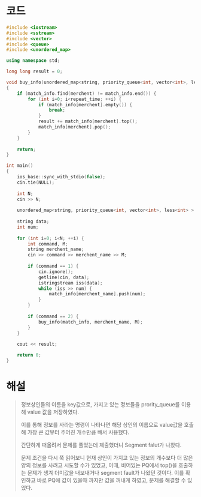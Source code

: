 # 코드

```c++
#include <iostream>
#include <sstream>
#include <vector>
#include <queue>
#include <unordered_map>

using namespace std;

long long result = 0;

void buy_info(unordered_map<string, priority_queue<int, vector<int>, less<int> > >& match_info, string merchent, int repeat_time)
{
    if (match_info.find(merchent) != match_info.end()) {
        for (int i=0; i<repeat_time; ++i) {
            if (match_info[merchent].empty()) {
                break;
            }
            result += match_info[merchent].top();
            match_info[merchent].pop();
        }
    }
    
    return;
}

int main()
{
    ios_base::sync_with_stdio(false);
    cin.tie(NULL);
    
    int N;
    cin >> N;
    
    unordered_map<string, priority_queue<int, vector<int>, less<int> > > match_info;
    
    string data;
    int num;
    
    for (int i=0; i<N; ++i) {
        int command, M;
        string merchent_name;
        cin >> command >> merchent_name >> M;
        
        if (command == 1) {
            cin.ignore();
            getline(cin, data);
            istringstream iss(data);
            while (iss >> num) {
                match_info[merchent_name].push(num);
            }
        }
        
        if (command == 2) {
            buy_info(match_info, merchent_name, M);
        }
    }
    
    cout << result;

    return 0;
}

```



# 해설

> 정보상인들의 이름을 key값으로, 가지고 있는 정보들을 prority_queue를 이용해 value 값을 저장하였다.
>
> 이를 통해 정보를 사라는 명령이 나타나면 해당 상인의 이름으로 value값을 호출해 가장 큰 값부터 주어진 개수만큼 빼서 사용했다.
>
> 간단하게 떠올려서 문제를 풀었는데 제출했더니 Segment falut가 나왔다.
>
> 문제 조건을 다시 쭉 읽어보니 현재 상인이 가지고 있는 정보의 개수보다 더 많은 양의 정보를 사려고 시도할 수가 있었고, 이때, 비어있는 PQ에서 top()을 호출하는 문제가 생겨 더미값을 내보내거나 segment fault가 나왔던 것이다. 이를 확인하고 바로 PQ에 값이 있을때 까지만 값을 꺼내게 하였고, 문제를 해결할 수 있었다.